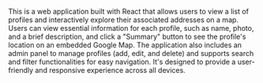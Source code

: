 This is a web application built with React that allows users to view a list of profiles and interactively explore their associated addresses on a map. Users can view essential information for each profile, such as name, photo, and a brief description, and click a "Summary" button to see the profile's location on an embedded Google Map. The application also includes an admin panel to manage profiles (add, edit, and delete) and supports search and filter functionalities for easy navigation. It's designed to provide a user-friendly and responsive experience across all devices.
